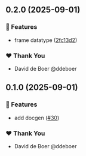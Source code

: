 ## 0.2.0 (2025-09-01)

### 🚀 Features

- frame datatype ([2fc13d2](https://github.com/ldengine/lde/commit/2fc13d2))

### ❤️ Thank You

- David de Boer @ddeboer

## 0.1.0 (2025-09-01)

### 🚀 Features

- add docgen ([#30](https://github.com/ldengine/lde/pull/30))

### ❤️ Thank You

- David de Boer @ddeboer